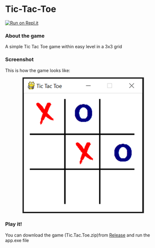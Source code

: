 # Tic-Tac-Toe
[![Run on Repl.it](https://repl.it/badge/github/socolachaymo/Tic-Tac-Toe)](https://repl.it/github/socolachaymo/Tic-Tac-Toe)
### About the game
A simple Tic Tac Toe game within easy level in a 3x3 grid

### Screenshot
This is how the game looks like:

<p align='center'>
<img src='images/screenshot.PNG'/>
</p>

### Play it!
You can download the game (Tic.Tac.Toe.zip)from [Release](https://github.com/socolachaymo/Tic-Tac-Toe/releases) and run the app.exe file
